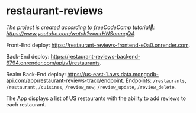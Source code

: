 # restaurant-reviews

*The project is created according to freeCodeCamp tutorial💖: https://www.youtube.com/watch?v=mrHNSanmqQ4.*

Front-End deploy: https://restaurant-reviews-frontend-e0a0.onrender.com.

Back-End deploy: https://restaurant-reviews-backend-6794.onrender.com/api/v1/restaurants.

Realm Back-End deploy: https://us-east-1.aws.data.mongodb-api.com/app/restaurant-reviews-tracx/endpoint. Endpoints: `/restaurants`, `/restaurant`, `/cuisines`, `/review_new`, `/review_update`, `/review_delete`.

The App displays a list of US restaurants with the ability to add reviews to each restaurant.
